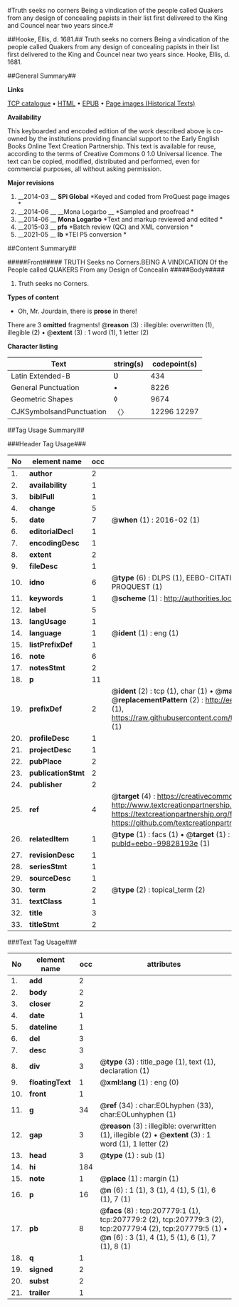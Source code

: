#Truth seeks no corners Being a vindication of the people called Quakers from any design of concealing papists in their list first delivered to the King and Councel near two years since.#

##Hooke, Ellis, d. 1681.##
Truth seeks no corners Being a vindication of the people called Quakers from any design of concealing papists in their list first delivered to the King and Councel near two years since.
Hooke, Ellis, d. 1681.

##General Summary##

**Links**

[TCP catalogue](http://www.ota.ox.ac.uk/tcp/)  • 
[HTML](http://tei.it.ox.ac.uk/tcp/Texts-HTML/free/B24/B24285.html)  • 
[EPUB](http://tei.it.ox.ac.uk/tcp/Texts-EPUB/free/B24/B24285.epub) • 
[Page images (Historical Texts)](https://historicaltexts.jisc.ac.uk/eebo-99828193e)

**Availability**

This keyboarded and encoded edition of the work described above is co-owned by the
    institutions providing financial support to the Early English Books Online Text Creation
    Partnership. This text is available for reuse, according to the terms of  Creative Commons 0 1.0 Universal
    licence. The text can be copied, modified, distributed and performed, even for commercial
    purposes, all without asking permission.

**Major revisions**

1. __2014-03 __ __SPi Global__ *Keyed and coded from ProQuest page images *
1. __2014-06 __ __Mona Logarbo __ *Sampled and proofread *
1. __2014-06 __ __Mona Logarbo__ *Text and markup reviewed and edited *
1. __2015-03 __ __pfs__ *Batch review (QC) and XML conversion *
1. __2021-05 __ __lb__ *TEI P5 conversion *

##Content Summary##

#####Front#####
TRUTH Seeks no Corners.BEING A VINDICATION Of the People called QUAKERS From any Design of Concealin
#####Body#####

1. Truth seeks no Corners.

**Types of content**

  * Oh, Mr. Jourdain, there is **prose** in there!

There are 3 **omitted** fragments! 
 @__reason__ (3) : illegible: overwritten (1), illegible (2)  •  @__extent__ (3) : 1 word (1), 1 letter (2)

**Character listing**


|Text|string(s)|codepoint(s)|
|---|---|---|
|Latin Extended-B|Ʋ|434|
|General Punctuation|•|8226|
|Geometric Shapes|◊|9674|
|CJKSymbolsandPunctuation|〈〉|12296 12297|

##Tag Usage Summary##

###Header Tag Usage###

|No|element name|occ|attributes|
|---|---|---|---|
|1.|__author__|2||
|2.|__availability__|1||
|3.|__biblFull__|1||
|4.|__change__|5||
|5.|__date__|7| @__when__ (1) : 2016-02 (1)|
|6.|__editorialDecl__|1||
|7.|__encodingDesc__|1||
|8.|__extent__|2||
|9.|__fileDesc__|1||
|10.|__idno__|6| @__type__ (6) : DLPS (1), EEBO-CITATION (1), VID (1), EEBO-PROQUEST (1), STC (1), PROQUEST (1)|
|11.|__keywords__|1| @__scheme__ (1) : http://authorities.loc.gov/ (1)|
|12.|__label__|5||
|13.|__langUsage__|1||
|14.|__language__|1| @__ident__ (1) : eng (1)|
|15.|__listPrefixDef__|1||
|16.|__note__|6||
|17.|__notesStmt__|2||
|18.|__p__|11||
|19.|__prefixDef__|2| @__ident__ (2) : tcp (1), char (1)  •  @__matchPattern__ (2) : ([0-9\-]+):([0-9IVX]+) (1), (.+) (1)  •  @__replacementPattern__ (2) : http://eebo.chadwyck.com/downloadtiff?vid=$1&page=$2 (1), https://raw.githubusercontent.com/textcreationpartnership/Texts/master/tcpchars.xml#$1 (1)|
|20.|__profileDesc__|1||
|21.|__projectDesc__|1||
|22.|__pubPlace__|2||
|23.|__publicationStmt__|2||
|24.|__publisher__|2||
|25.|__ref__|4| @__target__ (4) : https://creativecommons.org/publicdomain/zero/1.0/ (1), http://www.textcreationpartnership.org/docs/. (1), https://textcreationpartnership.org/faq/#faq05 (1), https://github.com/textcreationpartnership (1)|
|26.|__relatedItem__|1| @__type__ (1) : facs (1)  •  @__target__ (1) : https://data.historicaltexts.jisc.ac.uk/view?pubId=eebo-99828193e (1)|
|27.|__revisionDesc__|1||
|28.|__seriesStmt__|1||
|29.|__sourceDesc__|1||
|30.|__term__|2| @__type__ (2) : topical_term (2)|
|31.|__textClass__|1||
|32.|__title__|3||
|33.|__titleStmt__|2||


###Text Tag Usage###

|No|element name|occ|attributes|
|---|---|---|---|
|1.|__add__|2||
|2.|__body__|2||
|3.|__closer__|2||
|4.|__date__|1||
|5.|__dateline__|1||
|6.|__del__|3||
|7.|__desc__|3||
|8.|__div__|3| @__type__ (3) : title_page (1), text (1), declaration (1)|
|9.|__floatingText__|1| @__xml:lang__ (1) : eng (0)|
|10.|__front__|1||
|11.|__g__|34| @__ref__ (34) : char:EOLhyphen (33), char:EOLunhyphen (1)|
|12.|__gap__|3| @__reason__ (3) : illegible: overwritten (1), illegible (2)  •  @__extent__ (3) : 1 word (1), 1 letter (2)|
|13.|__head__|3| @__type__ (1) : sub (1)|
|14.|__hi__|184||
|15.|__note__|1| @__place__ (1) : margin (1)|
|16.|__p__|16| @__n__ (6) : 1 (1), 3 (1), 4 (1), 5 (1), 6 (1), 7 (1)|
|17.|__pb__|8| @__facs__ (8) : tcp:207779:1 (1), tcp:207779:2 (2), tcp:207779:3 (2), tcp:207779:4 (2), tcp:207779:5 (1)  •  @__n__ (6) : 3 (1), 4 (1), 5 (1), 6 (1), 7 (1), 8 (1)|
|18.|__q__|1||
|19.|__signed__|2||
|20.|__subst__|2||
|21.|__trailer__|1||
